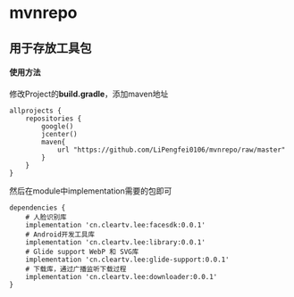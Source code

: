 # mvnrepo
## 用于存放工具包
#### 使用方法
修改Project的**build.gradle**，添加maven地址
```
allprojects {
    repositories {
        google()
        jcenter()
        maven{
            url "https://github.com/LiPengfei0106/mvnrepo/raw/master"
        }
    }
}
```
然后在module中implementation需要的包即可
```
dependencies {
    # 人脸识别库
    implementation 'cn.cleartv.lee:facesdk:0.0.1'
    # Android开发工具库
    implementation 'cn.cleartv.lee:library:0.0.1'
    # Glide support WebP 和 SVG库
    implementation 'cn.cleartv.lee:glide-support:0.0.1'
    # 下载库，通过广播监听下载过程
    implementation 'cn.cleartv.lee:downloader:0.0.1'
}
```
